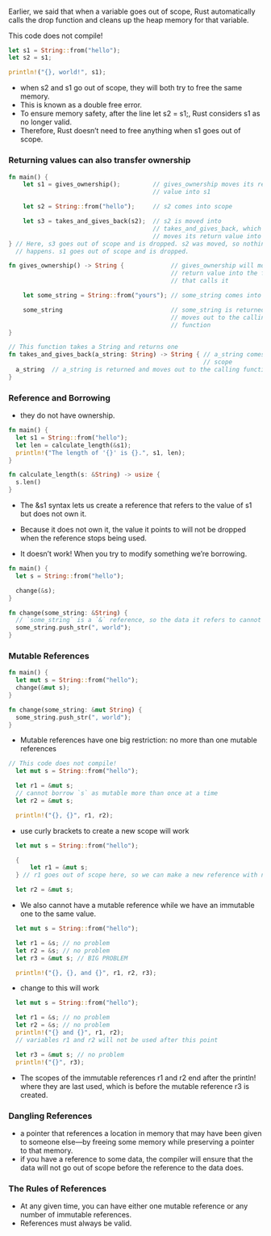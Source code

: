 ####

Earlier, we said that when a variable goes out of scope, Rust automatically calls the drop function and cleans up the heap memory for that variable. 

This code does not compile!

``` rust
let s1 = String::from("hello");
let s2 = s1;

println!("{}, world!", s1);
```

- when s2 and s1 go out of scope, they will both try to free the same memory. 
- This is known as a double free error.
- To ensure memory safety, after the line let s2 = s1;, Rust considers s1 as no longer valid.
- Therefore, Rust doesn’t need to free anything when s1 goes out of scope.

### Returning values can also transfer ownership

``` rust
fn main() {
    let s1 = gives_ownership();         // gives_ownership moves its return
                                        // value into s1

    let s2 = String::from("hello");     // s2 comes into scope

    let s3 = takes_and_gives_back(s2);  // s2 is moved into
                                        // takes_and_gives_back, which also
                                        // moves its return value into s3
} // Here, s3 goes out of scope and is dropped. s2 was moved, so nothing
  // happens. s1 goes out of scope and is dropped.

fn gives_ownership() -> String {             // gives_ownership will move its
                                             // return value into the function
                                             // that calls it

    let some_string = String::from("yours"); // some_string comes into scope

    some_string                              // some_string is returned and
                                             // moves out to the calling
                                             // function
}

// This function takes a String and returns one
fn takes_and_gives_back(a_string: String) -> String { // a_string comes into
                                                      // scope
  a_string  // a_string is returned and moves out to the calling function
}
```

### Reference and Borrowing

- they do not have ownership.

``` rust
fn main() {
  let s1 = String::from("hello");
  let len = calculate_length(&s1);
  println!("The length of '{}' is {}.", s1, len);
}

fn calculate_length(s: &String) -> usize {
  s.len()
}
```

- The &s1 syntax lets us create a reference that refers to the value of s1 but does not own it. 
- Because it does not own it, the value it points to will not be dropped when the reference stops being used.


- It doesn’t work! When you try to modify something we’re borrowing.

``` rust
fn main() {
  let s = String::from("hello");

  change(&s);
}

fn change(some_string: &String) {
  // `some_string` is a `&` reference, so the data it refers to cannot be borrowed as mutable
  some_string.push_str(", world");
}
```

### Mutable References

``` rust
fn main() {
  let mut s = String::from("hello");
  change(&mut s);
}

fn change(some_string: &mut String) {
  some_string.push_str(", world");
}
```

- Mutable references have one big restriction: no more than one mutable references

``` rust
// This code does not compile!
  let mut s = String::from("hello");

  let r1 = &mut s;
  // cannot borrow `s` as mutable more than once at a time
  let r2 = &mut s;

  println!("{}, {}", r1, r2);
```

- use curly brackets to create a new scope will work

``` rust
  let mut s = String::from("hello");

  {
      let r1 = &mut s;
  } // r1 goes out of scope here, so we can make a new reference with no problems.

  let r2 = &mut s;
```

- We also cannot have a mutable reference while we have an immutable one to the same value.

``` rust
  let mut s = String::from("hello");

  let r1 = &s; // no problem
  let r2 = &s; // no problem
  let r3 = &mut s; // BIG PROBLEM

  println!("{}, {}, and {}", r1, r2, r3);
```

- change to this will work

``` rust
  let mut s = String::from("hello");

  let r1 = &s; // no problem
  let r2 = &s; // no problem
  println!("{} and {}", r1, r2);
  // variables r1 and r2 will not be used after this point

  let r3 = &mut s; // no problem
  println!("{}", r3);
```

- The scopes of the immutable references r1 and r2 end after the println! where they are last used, which is before the mutable reference r3 is created.

### Dangling References

- a pointer that references a location in memory that may have been given to someone else—by freeing some memory while preserving a pointer to that memory. 
- if you have a reference to some data, the compiler will ensure that the data will not go out of scope before the reference to the data does.


### The Rules of References

- At any given time, you can have either one mutable reference or any number of immutable references.
- References must always be valid.